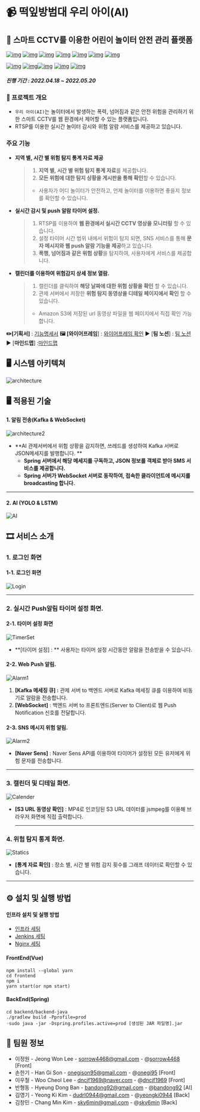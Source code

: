 # :video_camera: 떡잎방범대 우리 아이(AI)



## 🚩 스마트 CCTV를 이용한 어린이 놀이터 안전 관리 플랫폼

[![img](https://img.shields.io/badge/Vue.js-4FC08D?style=for-the-badge&logo=Vue.js&logoColor=white)](https://img.shields.io/badge/React-61DAFB?style=for-the-badge&logo=React&logoColor=white) [![img](https://img.shields.io/badge/Spring_Boot-6DB33F?style=for-the-badge&logo=SpringBoot&logoColor=white)](https://img.shields.io/badge/Spring_Boot-6DB33F?style=for-the-badge&logo=SpringBoot&logoColor=white)  [![img](https://img.shields.io/badge/Spring%20Security-6DB33F?style=for-the-badge&logo=SpringBoot&logoColor=white)](https://img.shields.io/badge/Spring_Boot-6DB33F?style=for-the-badge&logo=SpringBoot&logoColor=white) [![img](https://img.shields.io/badge/Python-3776AB?style=for-the-badge&logo=Python&logoColor=white)](https://img.shields.io/badge/MySQL-4479A1?style=for-the-badge&logo=MySQL&logoColor=white)  [![img](https://img.shields.io/badge/Apache%20Kafka-231F20?style=for-the-badge&logo=Apache%20Kafka&logoColor=white)](https://img.shields.io/badge/FastAPI-009688?style=for-the-badge&logo=FastAPI&logoColor=white) [![img](https://img.shields.io/badge/Socket.io-010101?style=for-the-badge&logo=Socket.io&logoColor=white)](https://img.shields.io/badge/FastAPI-009688?style=for-the-badge&logo=FastAPI&logoColor=white) [![img](https://img.shields.io/badge/MySQL-4479A1?style=for-the-badge&logo=MySQL&logoColor=white)](https://img.shields.io/badge/MySQL-4479A1?style=for-the-badge&logo=MySQL&logoColor=white)

 [![img](https://img.shields.io/badge/Amazon%20AWS-232F3E?style=for-the-badge&logo=Amazon%20AWS&logoColor=white)](https://img.shields.io/badge/FastAPI-009688?style=for-the-badge&logo=FastAPI&logoColor=white) [![img](https://img.shields.io/badge/Amazon%20S3-569A31?style=for-the-badge&logo=Amazon%20S3&logoColor=white)](https://img.shields.io/badge/MongoDB-47A248?style=for-the-badge&logo=MongoDB&logoColor=white)[![img](https://img.shields.io/badge/Jenkins-D24939?style=for-the-badge&logo=Jenkins&logoColor=white)](https://img.shields.io/badge/Jenkins-D24939?style=for-the-badge&logo=Jenkins&logoColor=white) [![img](https://img.shields.io/badge/NGINX-009639?style=for-the-badge&logo=NGINX&logoColor=white)](https://img.shields.io/badge/NGINX-009639?style=for-the-badge&logo=NGINX&logoColor=white) [![img](https://img.shields.io/badge/Docker-2496ED?style=for-the-badge&logo=Docker&logoColor=white)](https://img.shields.io/badge/Docker-2496ED?style=for-the-badge&logo=Docker&logoColor=white)

##### 진행 기간 : 2022.04.18 ~ 2022.05.20



### 📆 프로젝트 개요

- `우리 아이(AI)`는 놀이터에서 발생하는 폭력, 넘어짐과 같은 안전 위험을 관리하기 위한 스마트 CCTV를 웹 환경에서 제어할 수 있는 플랫폼입니다.
- RTSP를 이용한 실시간 놀이터 감시와 위험 알람 서비스를 제공하고 있습니다.



### 주요 기능

- **지역 별, 시간 별 위험 탐지 통계 자료 제공**

  > 1. **지역 별, 시간 별 위험 탐지 통계 자료**를 제공합니다.
  > 2. **모든 위험에 대한 탐지 상황을 게시판을 통해 확인**할 수 있습니다.
  >
  > - 사용자가 어디 놀이터가 안전하고, 언제 놀이터를 이용하면 좋을지 정보를 확인할 수 있습니다.

- **실시간 감시 및 push 알람 타이머 설정.**

  > 1. RTSP를 이용하여 **웹 환경에서 실시간 CCTV 영상을 모니터링** 할 수 있습니다. 
  > 2. 설정 타이머 시간 범위 내에서 위험이 탐지 되면, SNS 서비스를 통해 **문자 메시지와 웹 push 알람 기능을 제공**하고 있습니다.
  > 3. **폭행, 넘어짐과 같은 위험 상황**을 탐지하여, 사용자에게 서비스를 제공합니다.

- **캘린더를 이용하여 위험감지 상세 정보 열람.**

  > 1. 캘린더를 클릭하여 **해당 날짜에 대한 위험 상황을 확인** 할 수 있습니다.
  > 2. 관제 서버에서 저장한 **위험 탐지 동영상을 디테일 페이지에서 확인** 할 수 있습니다.
  >
  > - Amazon S3에 저장된 url 동영상 파일을 웹 페이지에서 직접 확인 가능합니다.

**✏️[기획서]** : [기능명세서](https://docs.google.com/spreadsheets/d/1Q-ceSbhnGBfOBoElOF0Ky7u79LbKahsTrGg4pNS0-SM/edit#gid=0)     **🖼 [와이어프레임**] : [와이어프레임 확인](https://www.figma.com/file/HQLKt741nyq0yJK378vQTe/%EC%9E%90%EC%9C%A8-figma)     ▶ \[**팀 노션**] : [팀 노션](https://www.notion.so/SSAFY-6-ee2987ff3a0247ac84579c2f04692632)     ▶ [**마인드맵**] :[마인드맵](https://www.mindmeister.com/map/2201310117)



## 🖥️ 시스템 아키텍쳐

![architecture](README.assets/architecture.png)



## 🖥️ 적용된 기술

#### 1. 알림 전송(Kafka & WebSocket)

![architecture2](README.assets/architecture2.png)

- **AI 관제서버에서 위험 상황을 감지하면, 쓰레드를 생성하여 Kafka 서버로 JSON메세지를 발행합니다. **
  - **Spring 서버에서 해당 메세지를 구독하고, JSON 정보를 객체로 받아 SMS 서비스를 제공합니다.**
  - **Spring 서버가 WebSocket 서버로 동작하여, 접속한 클라이언트에 메시지를 broadcasting 합니다.**

------



#### 2. AI (YOLO & LSTM)

![AI](README.assets/ai.png)



## 🎞 서비스 소개

### 1. 로그인 화면

#### 1-1. 로그인 화면

![Login](README.assets/loginpage.gif)

------



### 2. 실시간 Push알림 타이머 설정 화면.

#### 2-1. 타이머 설정 화면

![TimerSet](README.assets/alarmpage.gif)

- **[타이머 설정] : ** 사용자는 타이머 설정 시간동안 알람을 전송받을 수 있습니다.

  

#### 2-2. Web Push 알림.

![Alarm1](README.assets/alarm2.gif)

1. **[Kafka 메세징 큐] :** 관제 서버 to 백엔드 서버로 Kafka 메세징 큐를 이용하여 비동기로 알람을 전송합니다.
2. **[WebSocket]** : 백엔드 서버 to 프론트엔드(Server to Client)로 웹 Push Notification 신호를 전달합니다.



#### 2-3. SNS 메시지 위험 알림.

![Alarm2](README.assets/sns.png)

- **[Naver Sens]** : Naver Sens API를 이용하여 타이머가 설정된 모든 유저에게 위험 문자를 전송합니다.

------



### 3. 캘린더 및 디테일 화면.

![Calender](README.assets/detailpage.gif)

- **[S3 URL 동영상 확인]** : MP4로 인코딩된 S3 URL 데이터를 jsmpeg를 이용해 브라우저 화면에 직접 출력합니다.

  ------

  

### 4. 위험 탐지 통계 화면.

![Statics](README.assets/staticspage.gif)

- **[통계 자료 확인]** : 장소 별, 시간 별 위험 감지 횟수를 그래프 데이터로 확인할 수 있습니다. 

------



## ⚙ 설치 및 실행 방법

#### 인프라 설치 및 실행 방법

- [인프라 세팅](https://sulky-twig-f46.notion.site/8babd4ecfd4b4671858961605c83125a)
- [Jenkins 세팅](https://sulky-twig-f46.notion.site/Jenkins-c9f033b4bf6e4fc690c2aaf8cb674df6)
- [Nginx 세팅](https://sulky-twig-f46.notion.site/nginx-3999e0f28ae24195a68e20c00dc05e5f)

#### FrontEnd(Vue)

```shell
npm install --global yarn
cd frontend
npm i
yarn start(or npm start)
```

#### BackEnd(Spring)

```shell
cd backend/backend-java
./gradlew build -Pprofile=prod
◦sudo java -jar -Dspring.profiles.active=prod [생성된 JAR 파일명].jar
```





## 👤 팀원 정보

- 이정원 - Jeong Won Lee - [sorrow4468@gmail.com](mailto:sorrow4468@gmail.com) - @[sorrow4468](https://github.com/sorrow4468) [Front]
- 손한기 - Han Gi Son - [onegison95@gmail.com](mailto:onegison95@gmail.com) - @[onegi95](https://github.com/onegi95) [Front]
- 이우철 - Woo Cheol Lee - [dncjf1969@naver.com](mailto:dncjf1969@naver.com) - @[dncjf1969](https://github.com/dncjf1969) [Front]
- 반형동 - Hyeung Dong Ban - [bandong92@gmail.com](mailto:bandong92@gmail.com) - @[bandong92](https://github.com/bandong92) [AI]
- 김영기 - Yeong Ki Kim - [dudrl0944@gmail.com](mailto:dudrl0944@gmail.com) - @[yeongki0944](https://github.com/yeongki0944) [Back]
- 김창민 - Chang Min Kim - [sky6min@gmail.com](mailto:sky6min@gmail.com) - @[sky6min](https://github.com/sky6min) [Back]


